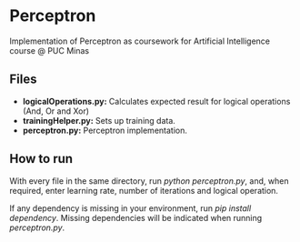 # Perceptron
Implementation of Perceptron as coursework for Artificial Intelligence course @ PUC Minas


## Files
- **logicalOperations.py:** Calculates expected result for logical operations (And, Or and Xor)
- **trainingHelper.py:** Sets up training data.
- **perceptron.py:** Perceptron implementation. 

## How to run
With every file in the same directory, run *python perceptron.py*, and, when required, enter learning rate, number of iterations and logical operation.

If any dependency is missing in your environment, run *pip install dependency*. Missing dependencies will be indicated when running *perceptron.py*.
